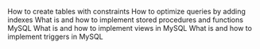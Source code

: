 How to create tables with constraints
How to optimize queries by adding indexes
What is and how to implement stored procedures and functions MySQL
What is and how to implement views in MySQL
What is and how to implement triggers in MySQL
